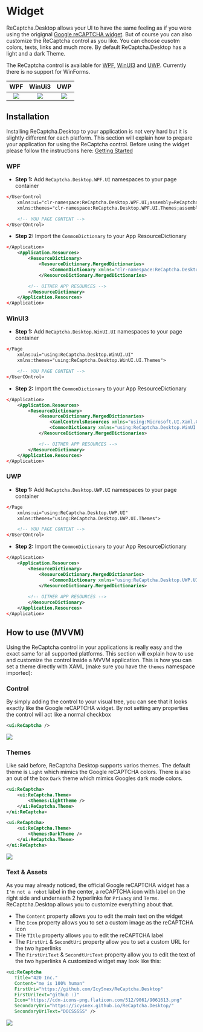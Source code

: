 # Widget
ReCaptcha.Desktop allows your UI to have the same feeling as if you were using the origignal [Google reCAPTCHA widget](https://www.google.com/recaptcha/api2/demo). But of course you can also customize the ReCaptcha control as you like. You can choose cusotm colors, texts, links and much more. By default ReCaptcha.Desktop has a light and a dark Theme.

The ReCaptcha control is available for [WPF](reference/wpf/ui), [WinUI3](reference/winui/ui) and [UWP](reference/uwp/ui). Currently there is no support for WinForms.

WPF                                                |  WinUi3                                                |  UWP
:-------------------------------------------------:|:------------------------------------------------------:|:----------------------------------------------------:
![](/ReCaptcha.Desktop/guide/widget/demo-wpf.png)  |  ![](/ReCaptcha.Desktop/guide/widget/demo-winui3.png)  |  ![](/ReCaptcha.Desktop/guide/widget/demo-uwp.png)


## Installation
Installing ReCaptcha.Desktop to your application is not very hard but it is slightly different for each platform. This section will explain how to prepare your application for using the ReCaptcha control. Before using the widget please follow the instructions here: [Getting Started](getting-started.html#wpf-winui3-uwp-winforms)

### WPF
- **Step 1:** Add `ReCaptcha.Desktop.WPF.UI` namespaces to your page container
```xml
</UserControl
    xmlns:ui="clr-namespace:ReCaptcha.Desktop.WPF.UI;assembly=ReCaptcha.Desktop.WPF"
    xmlns:themes="clr-namespace:ReCaptcha.Desktop.WPF.UI.Themes;assembly=ReCaptcha.Desktop.WPF">

    <!-- YOU PAGE CONTENT -->
</UserCOntrol>
```

- **Step 2:** Import the `CommonDictionary` to your App ResourceDictionary 
```xml
</Application>
    <Application.Resources>
        <ResourceDictionary>
            <ResourceDictionary.MergedDictionaries>
                <CommonDictionary xmlns="clr-namespace:ReCaptcha.Desktop.WPF.UI;assembly=ReCaptcha.Desktop.WPF" />
            </ResourceDictionary.MergedDictionaries>

        <!-- OITHER APP RESOURCES -->
        </ResourceDictionary>
    </Application.Resources>
</Application>
```

### WinUI3

- **Step 1:** Add `ReCaptcha.Desktop.WinUI.UI` namespaces to your page container
```xml
</Page
    xmlns:ui="using:ReCaptcha.Desktop.WinUI.UI"
    xmlns:themes="using:ReCaptcha.Desktop.WinUI.UI.Themes">

    <!-- YOU PAGE CONTENT -->
</UserCOntrol>
```

- **Step 2:** Import the `CommonDictionary` to your App ResourceDictionary 
```xml
</Application>
    <Application.Resources>
        <ResourceDictionary>
            <ResourceDictionary.MergedDictionaries>
                <XamlControlsResources xmlns="using:Microsoft.UI.Xaml.Controls" /> <!-- Required for WinUI3 -->
                <CommonDictionary xmlns="using:ReCaptcha.Desktop.WinUI.UI" />
            </ResourceDictionary.MergedDictionaries>

            <!-- OITHER APP RESOURCES -->
        </ResourceDictionary>
    </Application.Resources>
</Application>
```

### UWP

- **Step 1:** Add `ReCaptcha.Desktop.UWP.UI` namespaces to your page container
```xml
</Page
    xmlns:ui="using:ReCaptcha.Desktop.UWP.UI"
    xmlns:themes="using:ReCaptcha.Desktop.UWP.UI.Themes">

    <!-- YOU PAGE CONTENT -->
</UserCOntrol>
```

- **Step 2:** Import the `CommonDictionary` to your App ResourceDictionary 
```xml
</Application>
    <Application.Resources>
        <ResourceDictionary>
            <ResourceDictionary.MergedDictionaries>
                <CommonDictionary xmlns="using:ReCaptcha.Desktop.UWP.UI" />
            </ResourceDictionary.MergedDictionaries>
            
        <!-- OITHER APP RESOURCES -->
        </ResourceDictionary>
    </Application.Resources>
</Application>
```


## How to use (MVVM)
Using the ReCaptcha control in your applications is really easy and the exact same for all supported platforms. This section will explain how to use and customize the control inside a MVVM application.
This is how you can set a theme directly with XAML (make sure you have the `themes` namespace imported):

### Control
By simply adding the control to your visual tree, you can see that it looks exactly like the Google reCAPTCHA widget. By not setting any properties the control will act like a normal checkbox
```xml
<ui:ReCaptcha />
```
![](/ReCaptcha.Desktop/guide/widget/howtouse-control.gif)

### Themes
Like said before, ReCaptcha.Desktop supports varios themes. The default theme is `Light` which mimics the Google reCAPTCHA colors. There is also an out of the box `Dark` theme which mimics Googles dark mode colors.
```xml
<ui:ReCaptcha>
    <ui:ReCaptcha.Theme>
        <themes:LightTheme />
    </ui:ReCaptcha.Theme>
</ui:ReCaptcha>

<ui:ReCaptcha>
    <ui:ReCaptcha.Theme>
        <themes:DarkTheme />
    </ui:ReCaptcha.Theme>
</ui:ReCaptcha>
```
![](/ReCaptcha.Desktop/guide/widget/howtouse-themes.png)

### Text & Assets
As you may already noticed, the official Google reCAPTCHA widget has a `I'm not a robot` label in the center, a reCAPTCHA icon with label on the right side and underneath 2 hyperlinks for `Privacy` and `Terms`.
ReCaptcha.Desktop allows you to customize everything about that.
- The `Content` property allows you to edit the main text on the widget
- The `Icon` property allows you to set a custom image as the reCAPTCHA icon
- THe `TItle` property allows you to edit the reCAPTCHA label
- The `FirstUri` & `SecondtUri` property allow you to set a custom URL for the two hyperlinks
- The `FirstUriText` & `SecondtUriText` property allow you to edit the text of the two hyperlinks
A customized widget may look like this:
```xml
<ui:ReCaptcha
   Title="420 Inc."
   Content="me is 100% human"
   FirstUri="https://github.com/IcySnex/ReCaptcha.Desktop"
   FirstUriText="github :)"
   Icon="https://cdn-icons-png.flaticon.com/512/9061/9061613.png"
   SecondaryUri="https://icysnex.github.io/ReCaptcha.Desktop/"
   SecondaryUriText="DOCSSSSS" />
```
![](/ReCaptcha.Desktop/guide/widget/howtouse-textassets.png)